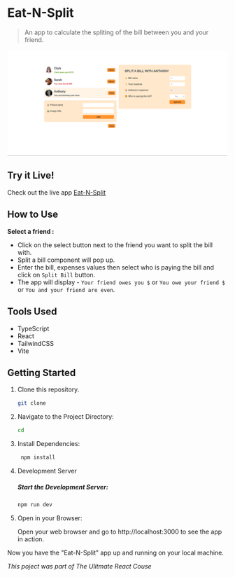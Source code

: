 # Eat-N-Split

> An app to calculate the spliting of the bill between you and your friend.

<img src='./public/eat-n-split-preview.png'></img>

## Try it Live!

Check out the live app [Eat-N-Split]()

## How to Use

**Select a friend :**

-   Click on the select button next to the friend you want to split the bill with.
-   Split a bill component will pop up.
-   Enter the bill, expenses values then select who is paying the bill and click on `Split Bill` button.
-   The app will display - `Your friend owes you $` or `You owe your friend $` or `You and your friend are even`.

## Tools Used

-   TypeScript
-   React
-   TailwindCSS
-   Vite

## Getting Started

1. Clone this repository.

    ```bash
    git clone
    ```

2. Navigate to the Project Directory:
    ```bash
    cd
    ```
3. Install Dependencies:

    ```bash
     npm install
    ```

4. Development Server

    ##### Start the Development Server:

    ```bash
    npm run dev
    ```

5. Open in your Browser:

    Open your web browser and go to http://localhost:3000 to see the app in action.

Now you have the "Eat-N-Split" app up and running on your local machine.

_This poject was part of The Ulitmate React Couse_
